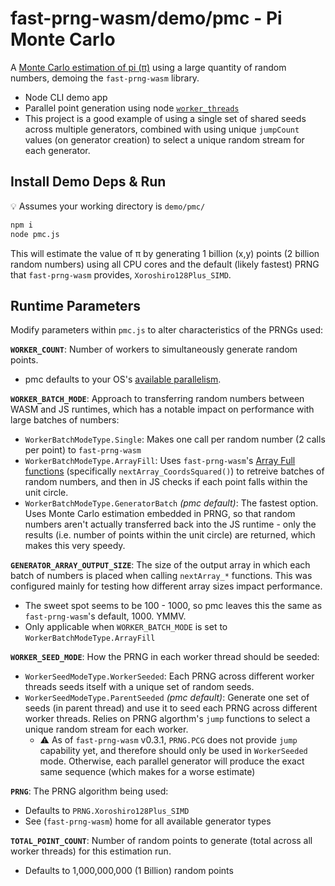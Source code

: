 # fast-prng-wasm/demo/pmc - Pi Monte Carlo
A [Monte Carlo estimation of pi (π)](https://www.geeksforgeeks.org/estimating-value-pi-using-monte-carlo/) using a large quantity of random numbers, demoing the `fast-prng-wasm` library.

- Node CLI demo app
- Parallel point generation using node [`worker_threads`](https://nodejs.org/api/worker_threads.html)
- This project is a good example of using a single set of shared seeds across multiple generators, combined with using unique `jumpCount` values (on generator creation) to select a unique random stream for each generator.

## Install Demo Deps & Run
💡 Assumes your working directory is `demo/pmc/`
``` sh
npm i
node pmc.js
```

This will estimate the value of π by generating 1 billion (x,y) points (2 billion random numbers) using all CPU cores and the default (likely fastest) PRNG that `fast-prng-wasm` provides, `Xoroshiro128Plus_SIMD`.

## Runtime Parameters
Modify parameters within `pmc.js` to alter characteristics of the PRNGs used:

**`WORKER_COUNT`**: Number of workers to simultaneously generate random points.
  - pmc defaults to your OS's [available parallelism](https://nodejs.org/api/os.html#osavailableparallelism).

**`WORKER_BATCH_MODE`**: Approach to transferring random numbers between WASM and JS runtimes, which has a notable impact on performance with large batches of numbers:
  - `WorkerBatchModeType.Single`: Makes one call per random number (2 calls per point) to `fast-prng-wasm`
  - `WorkerBatchModeType.ArrayFill`: Uses `fast-prng-wasm`'s [Array Full functions]() (specifically `nextArray_CoordsSquared()`) to retreive batches of random numbers, and then in JS checks if each point falls within the unit circle.
  - `WorkerBatchModeType.GeneratorBatch` *(pmc default)*: The fastest option. Uses Monte Carlo estimation embedded in PRNG, so that random numbers aren't actually transferred back into the JS runtime - only the results (i.e. number of points within the unit circle) are returned, which makes this very speedy.

**`GENERATOR_ARRAY_OUTPUT_SIZE`**: The size of the output array in which each batch of numbers is placed when calling `nextArray_*` functions. This was configured mainly for testing how different array sizes impact performance.
  - The sweet spot seems to be 100 - 1000, so pmc leaves this the same as `fast-prng-wasm`'s default, 1000. YMMV.
  - Only applicable when `WORKER_BATCH_MODE` is set to `WorkerBatchModeType.ArrayFill`

**`WORKER_SEED_MODE`**: How the PRNG in each worker thread should be seeded:
  - `WorkerSeedModeType.WorkerSeeded`: Each PRNG across different worker threads seeds itself with a unique set of random seeds.
  - `WorkerSeedModeType.ParentSeeded` *(pmc default)*: Generate one set of seeds (in parent thread) and use it to seed each PRNG across different worker threads. Relies on PRNG algorthm's `jump` functions to select a unique random stream for each worker.
    - ⚠️ As of `fast-prng-wasm` v0.3.1, `PRNG.PCG` does not provide `jump` capability yet, and therefore should only be used in `WorkerSeeded` mode. Otherwise, each parallel generator will produce the exact same sequence (which makes for a worse estimate)

**`PRNG`**: The PRNG algorithm being used:
  - Defaults to `PRNG.Xoroshiro128Plus_SIMD`
  - See (`fast-prng-wasm`) home for all available generator types

**`TOTAL_POINT_COUNT`**: Number of random points to generate (total across all worker threads) for this estimation run.
  - Defaults to 1,000,000,000 (1 Billion) random points
